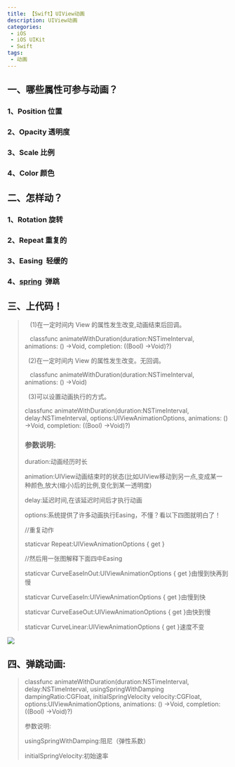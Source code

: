 ```yaml
---
title: 【Swift】UIView动画
description: UIView动画
categories:
 - iOS
 - iOS UIKit
 - Swift
tags:
 - 动画
---
```


## **一、哪些属性可参与动画？**

### 1、Position 位置

### 2、Opacity 透明度

### 3、Scale 比例

### 4、Color 颜色

## **二、怎样动？**

### 1、Rotation 旋转

### 2、Repeat 重复的

### 3、Easing  轻缓的

### 4、[spring](http://lib.csdn.net/base/17)  弹跳

## **三、上代码！**

>    (1)在一定时间内 View 的属性发生改变,动画结束后回调。
> 
>    classfunc animateWithDuration(duration:NSTimeInterval, animations: () ->Void, completion: ((Bool) ->Void)?)
> 
>    (2)在一定时间内 View 的属性发生改变。无回调。 
> 
>    classfunc animateWithDuration(duration:NSTimeInterval, animations: () ->Void)
> 
>    (3)可以设置动画执行的方式。
> 
>    classfunc animateWithDuration(duration:NSTimeInterval, delay:NSTimeInterval, options:UIViewAnimationOptions, animations: () ->Void, completion: ((Bool) ->Void)?)
> 
> ### 参数说明: 
> 
>   duration:动画经历时长 
> 
>   animation:UIView动画结束时的状态(比如UIView移动到另一点,变成某一种颜色,放大(缩小)后的比例,变化到某一透明度)
> 
>   delay:延迟时间,在该延迟时间后才执行动画
> 
>   options:系统提供了许多动画执行Easing，不懂？看以下四图就明白了！
> 
>   //重复动作
> 
>   staticvar Repeat:UIViewAnimationOptions { get }
> 
>   //然后用一张图解释下面四中Easing
> 
>   staticvar CurveEaseInOut:UIViewAnimationOptions { get }由慢到快再到慢
> 
>   staticvar CurveEaseIn:UIViewAnimationOptions { get }由慢到快
> 
>   staticvar CurveEaseOut:UIViewAnimationOptions { get }由快到慢
> 
>   staticvar CurveLinear:UIViewAnimationOptions { get }速度不变

![](http://static.oschina.net/uploads/space/2016/0526/145725_VeFq_2279344.png)

## **四、弹跳动画:**

> 	classfunc animateWithDuration(duration:NSTimeInterval, delay:NSTimeInterval, usingSpringWithDamping dampingRatio:CGFloat, initialSpringVelocity velocity:CGFloat, options:UIViewAnimationOptions, animations: () ->Void, completion: ((Bool) ->Void)?)
> 
>   参数说明: 
> 
>   usingSpringWithDamping:阻尼（弹性系数）
> 
>   initialSpringVelocity:初始速率